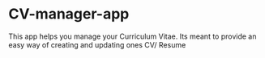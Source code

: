 # CV-manager-app
This app helps you manage your Curriculum Vitae. Its meant to provide an easy way of creating and updating ones CV/ Resume
